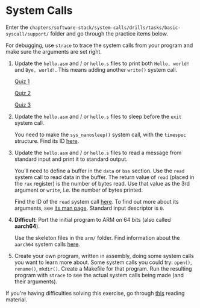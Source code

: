 # System Calls

Enter the `chapters/software-stack/system-calls/drills/tasks/basic-syscall/support/` folder and go through the practice items below.

For debugging, use `strace` to trace the system calls from your program and make sure the arguments are set right.

1. Update the `hello.asm` and / or `hello.s` files to print both `Hello, world!` and `Bye, world!`.
   This means adding another `write()` system call.

   [Quiz 1](../drills/questions/syscall-id.md)

   [Quiz 2](../drills/questions/syscall-tool.md)

   [Quiz 3](../drills/questions/syscall-numbers.md)

1. Update the `hello.asm` and / or `hello.s` files to sleep before the `exit` system call.

   You need to make the `sys_nanosleep()` system call, with the `timespec` structure.
   Find its ID [here](https://blog.rchapman.org/posts/Linux_System_Call_Table_for_x86_64/).

1. Update the `hello.asm` and / or `hello.s` files to read a message from standard input and print it to standard output.

   You'll need to define a buffer in the `data` or `bss` section.
   Use the `read` system call to read data in the buffer.
   The return value of `read` (placed in the `rax` register) is the number of bytes read.
   Use that value as the 3rd argument or `write`, i.e. the number of bytes printed.

   Find the ID of the `read` system call [here](https://x64.syscall.sh/).
   To find out more about its arguments, see [its man page](https://man7.org/linux/man-pages/man2/read.2.html).
   Standard input descriptor is `0`.

1. **Difficult**: Port the initial program to ARM on 64 bits (also called **aarch64**).

   Use the skeleton files in the `arm/` folder.
   Find information about the `aarch64` system calls [here](https://arm64.syscall.sh/).

1. Create your own program, written in assembly, doing some system calls you want to learn more about.
   Some system calls you could try: `open()`, `rename()`, `mkdir()`.
   Create a Makefile for that program.
   Run the resulting program with `strace` to see the actual system calls being made (and their arguments).

If you're having difficulties solving this exercise, go through [this](../../../reading/basic-syscall.md) reading material.

